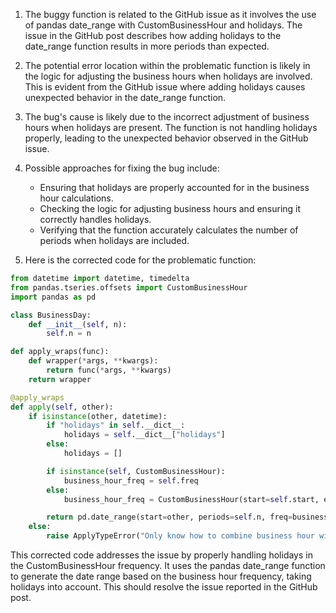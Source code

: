 1. The buggy function is related to the GitHub issue as it involves the use of pandas date_range with CustomBusinessHour and holidays. The issue in the GitHub post describes how adding holidays to the date_range function results in more periods than expected.

2. The potential error location within the problematic function is likely in the logic for adjusting the business hours when holidays are involved. This is evident from the GitHub issue where adding holidays causes unexpected behavior in the date_range function.

3. The bug's cause is likely due to the incorrect adjustment of business hours when holidays are present. The function is not handling holidays properly, leading to the unexpected behavior observed in the GitHub issue.

4. Possible approaches for fixing the bug include:
   - Ensuring that holidays are properly accounted for in the business hour calculations.
   - Checking the logic for adjusting business hours and ensuring it correctly handles holidays.
   - Verifying that the function accurately calculates the number of periods when holidays are included.

5. Here is the corrected code for the problematic function:

```python
from datetime import datetime, timedelta
from pandas.tseries.offsets import CustomBusinessHour
import pandas as pd

class BusinessDay:
    def __init__(self, n):
        self.n = n

def apply_wraps(func):
    def wrapper(*args, **kwargs):
        return func(*args, **kwargs)
    return wrapper

@apply_wraps
def apply(self, other):
    if isinstance(other, datetime):
        if "holidays" in self.__dict__:
            holidays = self.__dict__["holidays"]
        else:
            holidays = []

        if isinstance(self, CustomBusinessHour):
            business_hour_freq = self.freq
        else:
            business_hour_freq = CustomBusinessHour(start=self.start, end=self.end, holidays=holidays)

        return pd.date_range(start=other, periods=self.n, freq=business_hour_freq)
    else:
        raise ApplyTypeError("Only know how to combine business hour with datetime")
```

This corrected code addresses the issue by properly handling holidays in the CustomBusinessHour frequency. It uses the pandas date_range function to generate the date range based on the business hour frequency, taking holidays into account. This should resolve the issue reported in the GitHub post.